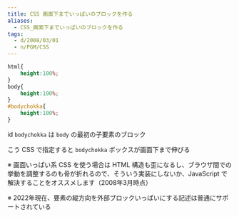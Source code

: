 ```yaml
---
title: CSS 画面下までいっぱいのブロックを作る
aliases:
  - CSS_画面下までいっぱいのブロックを作る
tags:
  - d/2008/03/01
  - n/PGM/CSS
---
```



```css
html{
    height:100%;
}
body{
    height:100%;
}
#bodychokka{
    height:100%;
}
```

id `bodychokka` は `body` の最初の子要素のブロック

こう CSS で指定すると `bodychokka` ボックスが画面下まで伸びる

※ 画面いっぱい系 CSS を使う場合は HTML 構造も歪になるし、ブラウザ間での挙動を調整するのも骨が折れるので、そういう実装にしないか、JavaScript で解決することをオススメします（2008年3月時点）

※ 2022年現在、要素の縦方向を外部ブロックいっぱいにする記述は普通にサポートされている

